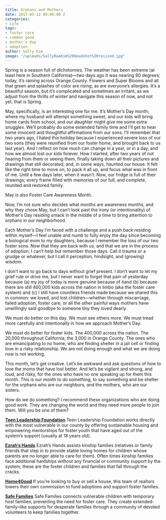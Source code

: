 ```yaml
---
title: Orphans and Mothers
date: 2017-05-12 00:00:00 Z
categories:
- Life
tags:
- foster care
- common good
- mother's day
- adoption
author: Sally Kim
image: "/uploads/SallyRaeKim%20Headshot%20resized.jpg"
---
```


Spring is a season full of dichotomies. The weather has been extreme (at least here in Southern California)—two days ago it was nearing 90 degrees; today, it’s raining across Orange County. Flowers and Super Blooms and all that green and splashes of color are rising; as are everyone’s allergies. It’s a beautiful season, but it’s complicated and sometimes an irritant, as we adjust from the thrills of winter and navigate this season of now, and not yet, that is Spring. <!-- more -->

May, specifically, is an interesting one for me. It’s Mother’s Day month; where my husband will attempt something sweet, and our kids will bring home cards from school, and our daughter might give me some extra snuggles. We’ll probably do some extended family time and I’ll get to hear some innocent and thoughtful affirmations from our sons. I’ll remember that two years ago, I hated this holiday because I experienced severe loss of our two sons (they were reunified from our foster home, and brought back to us last year). And I reflect on how much can change in a year, or in a day, and how we almost lost our kids forever. How I started, after two years of not hearing from them or seeing them, finally taking down all their pictures and drawings that still decorated, and, in some ways, haunted our house. It felt like the right time to move on, to pack it all up, and focus what was in front of me. Until a few days later, when it wasn’t. Now, our fridge is full of their drawings; every frame filled with memories of our full, and complete, reunited and restored family. 

May is also Foster Care Awareness Month. 

Now, I’m not sure who decides what months are awareness months, and why they chose May, but I can’t look past the irony (or intentionality) of Mother’s Day residing smack in the middle of a time to bring attention to orphans in our neighborhood. 

Each Mother’s Day I’m faced with a challenge and a push back residing within myself—I feel unable and numb to fully enjoy the day since becoming a biological mom to my daughters, because I remember the loss of our two foster sons. Now that they are back with us, and that we are in the process of adoption, I can’t help but remember those days. Call it trauma or a grudge or whatever, but I call it perception, hindsight, and (growing) wisdom. 

I don’t want to go back to days without grief present. I don’t want to let my grief rule or drive me, but I never want to forget that pain of yesterday because (a) my joy of today is more genuine because of itand (b) because there are still 400,000 kids across the nation in limbo (aka the foster care system) and (c) I still have countless friends made because we shared this in common: we loved, and lost children—whether through miscarriage, failed adoption, foster care, or all the other painful ways mothers have unwillingly said goodbye to someone tiny they loved dearly. 

We must do better on this day. We must see others more. We must tread more carefully and intentionally in how we approach Mother’s Day. 

We must do better for foster kids. The 400,000 across the nation. The 20,000 throughout California; the 3,000 in Orange County. The ones who are emancipating to no home, who are finding shelter in a jail cell or finding love in a risky relationship. We are not doing enough and what we are doing now is not working. 

This month, let’s get creative. Let’s be awkward and ask questions of how to love the moms that have lost better. And let’s be vigilant and strong, and loud, and risky, for the ones who have no one speaking up for them this month. This is our month to do something, to say something and be shelter for the orphans who are our neighbors, and the mothers, who are our sisters. 

How do we do something?  I recommend these organizations who are doing good work. They are changing the world and they need more people to join them. Will you be one of them? 

[**Teen Leadership Foundation**](http://teenleadershipfoundation.com/)
Teen Leadership Foundation works directly with the most vulnerable in our county by offering sustainable housing and empowering mentorships for foster youth that have aged out of the system’s support (usually at 18 years old). 

[**Ezrah’s Hands**](http://ezrahshands.org/introducing-ezrahs-hands/) 
Ezrah’s Hands assists kinship families (relatives or family friends that step in to provide stable loving homes for children whose parents are no longer able to care for them). Often times kinship families face additional hardships without any financial or community support by the system; these are the foster children and families that fall through the cracks. 

[**Home4Good**](http://www.home4good.com/)
If you’re looking to buy or sell a house, this team of realtors lowers their own commission to fund adoptions and support foster families. 

[**Safe Families**](http://safe-families.org/about/)
Safe Families connects vulnerable children with temporary host families, preventing the need for foster care. They create extended-family–like supports for desperate families through a community of devoted volunteers to keep families together. 